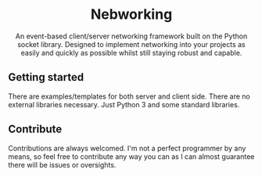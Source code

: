                      
<h1 align="center" style="font-weight: bold;">Nebworking</h1>


<p align="center">An event-based client/server networking framework built on the Python socket library. Designed to implement networking into your projects as easily and quickly as possible whilst still staying robust and capable.</p>


 
<h2 id="started">Getting started</h2>

There are examples/templates for both server and client side. There are no external libraries necessary. Just Python 3 and some standard libraries.
 
<h2 id="contribute">Contribute</h2>

Contributions are always welcomed. I'm not a perfect programmer by any means, so feel free to contribute any way you can as I can almost guarantee there will be issues or oversights.
